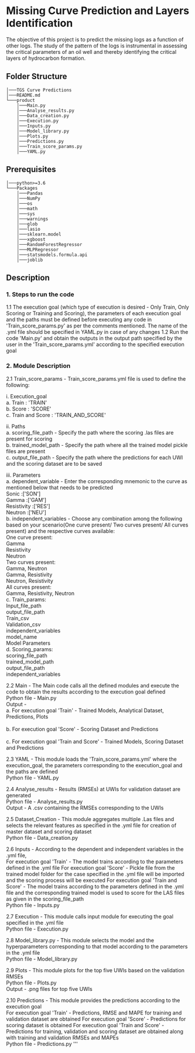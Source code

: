 # Missing Curve Prediction and Layers Identification

The objective of this project is to predict the missing logs as a function of other logs. 
The study of the pattern of the logs is instrumental in assessing the critical parameters of an oil well and thereby identifying the critical layers of hydrocarbon formation.

## Folder Structure</br>

```
│───TGS Curve Predictions
│───README.md
└───product
	│───Main.py
	│───Analyse_results.py
	│───Data_creation.py
	│───Execution.py
	│───Inputs.py	
	│───Model_library.py
	│───Plots.py
	│───Predictions.py		
	│───Train_score_params.py
	│───YAML.py
```

## Prerequisites

```
│───python>=3.6
└───Packages
    │───Pandas
    │───NumPy
    │───os
    │───math
    │───sys
    │───warnings
    │───glob
    │───lasio
    │───sklearn.model
    │───xgboost
    │───RandomForestRegressor
    │───MLPRegressor
    │───statsmodels.formula.api
    │───joblib
```

## Description

### 1. Steps to run the code
	
   1.1 The execution goal (which type of execution is desired - Only Train, Only Scoring or Training and Scoring), the parameters of each execution goal and the paths must be defined before executing any code in 'Train_score_params.py' as per the comments mentioned. The name of the .yml file should be specified in YAML.py in case of any changes
   1.2 Run the code 'Main.py' and obtain the outputs in the output path specified by the user in the 'Train_score_params.yml' according to the specified execution goal

### 2. Module Description

2.1 Train_score_params - Train_score_params.yml file is used to define the following:

  i. Execution_goal
   <br>a. Train           : 'TRAIN'
   <br>b. Score           : 'SCORE'
   <br>c. Train and Score : 'TRAIN_AND_SCORE'
	
  ii. Paths
  	<br>a. scoring_file_path - Specify the path where the scoring .las files are present for scoring
  	<br>b. trained_model_path - Specify the path where all the trained model pickle files are present
  	<br>c. output_file_path - Specify the path where the predictions for each UWI and the scoring dataset are to be saved

  iii. Parameters
  	<br>a. dependent_variable - Enter the corresponding mnemonic to the curve as mentioned below that needs to be predicted 
  		<br>Sonic       :['SON']
  		<br>Gamma       :['GAM']
  		<br>Resistivity :['RES']
  		<br>Neutron     :['NEU']
  	<br>b. independent_variables - Choose any combination among the following based on your scenario(One curve present/ Two curves present/ All curves present) and the respective curves available:
	    <br>One curve present: 
	    	<br>Gamma
	    	<br>Resistivity
	    	<br>Neutron
	    <br>Two curves present:
	    	<br>Gamma, Neutron
	    	<br>Gamma, Resistivity
	    	<br>Neutron, Resistivity
	    <br>All curves present:
	    	<br>Gamma, Resistivity, Neutron
	<br>c. Train_params:
		<br>Input_file_path
		<br>output_file_path
		<br>Train_csv
		<br>Validation_csv
		<br>independent_variables
		<br>model_name
		<br>Model Parameters
	<br>d. Scoring_params:
		<br>scoring_file_path
		<br>trained_model_path
		<br>output_file_path
		<br>independent_variables
		
2.2 Main - The Main code calls all the defined modules and execute the code to obtain the results according to the execution goal defined
	<br>Python file - Main.py
	<br>Output -<br> a. For execution goal 'Train' - Trained Models, Analytical Dataset, Predictions, Plots          
	        <br> b. For execution goal 'Score' - Scoring Dataset and Predictions          
	        <br> c. For execution goal 'Train and Score' - Trained Models, Scoring Dataset and Predictions
						
2.3 YAML - This module loads the 'Train_score_params.yml' where the execution_goal, the parameters corresponding to the execution_goal and the paths are defined
	<br>Python file - YAML.py
			
2.4 Analyse_results - Results (RMSEs) at UWIs for validation dataset are generated
	<br>Python file - Analyse_results.py
	<br>Output - A .csv containing the RMSEs corresponding to the UWIs
			
2.5 Dataset_Creation - This module aggregates multiple .Las files and selects the relevant features as specified in the .yml file for creation of master dataset and scoring dataset
   	<br>Python file - Data_creation.py
			
2.6 Inputs - According to the dependent and independent variables in the .yml file,
	<br>For execution goal 'Train' - The model trains according to the parameters defined in the .yml file 
	For execution goal 'Score' - Pickle file from the trained model folder for the case specified in the .yml file will be imported and the scoring process will be executed
	For execution goal 'Train and Score' - The model trains according to the parameters defined in the .yml file and the corresponding trained model is used to score for the LAS files as given in the scoring_file_path
	<br>Python file - Inputs.py
			
2.7 Execution - This module calls input module for executing the goal specified in the .yml file
	<br>Python file - Execution.py
	
2.8	Model_library.py - This module selects the model and the hyperparameters corresponding to that model according to the parameters in the .yml file
	<br>Python file - Model_library.py 
	
2.9 Plots - This module plots for the top five UWIs based on the validation RMSEs
	<br>Python file - Plots.py
	<br>Output - .png files for top five UWIs
	
2.10 Predictions  - This module provides the predictions according to the execution goal
	<br>For execution goal 'Train' - Predictions, RMSE and MAPE for training and validation dataset are obtained 
	For execution goal 'Score' - Predictions for scoring dataset is obtained
	For execution goal 'Train and Score' - Predictions for training, validation and scoring dataset are obtained along with training and validation RMSEs and MAPEs
	<br>Python file -  Predictions.py
'''